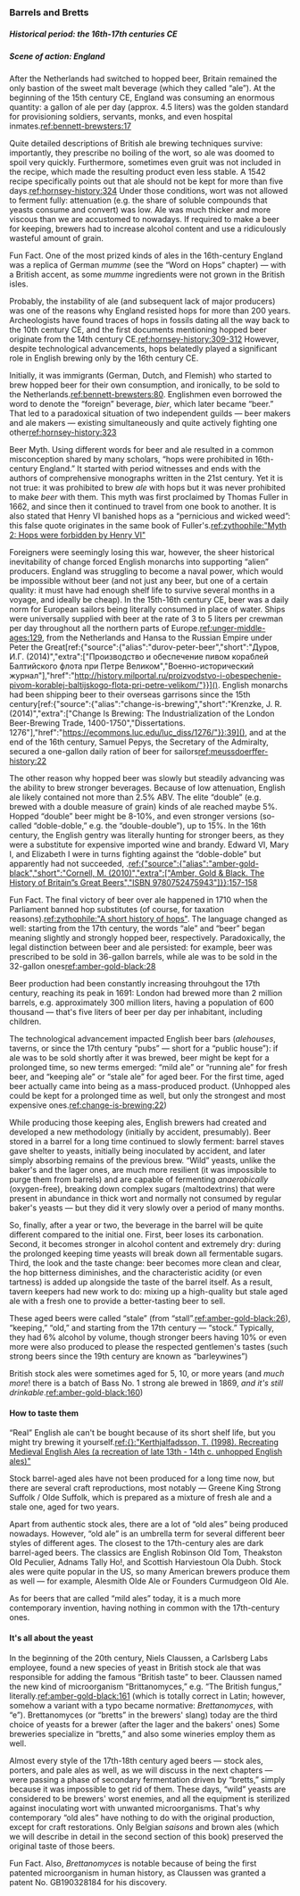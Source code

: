 ### Barrels and Bretts
##### Historical period: the 16th-17th centuries CE
##### Scene of action: England

After the Netherlands had switched to hopped beer, Britain remained the only bastion of the sweet malt beverage (which they called “ale”). At the beginning of the 15th century CE, England was consuming an enormous quantity: a gallon of ale per day (approx. 4.5 liters) was the golden standard for provisioning soldiers, servants, monks, and even hospital inmates.[ref:bennett-brewsters:17]()

Quite detailed descriptions of British ale brewing techniques survive: importantly, they prescribe no boiling of the wort, so ale was doomed to spoil very quickly. Furthermore, sometimes even gruit was not included in the recipe, which made the resulting product even less stable. A 1542 recipe specifically points out that ale should not be kept for more than five days.[ref:hornsey-history:324]() Under those conditions, wort was not allowed to ferment fully: attenuation (e.g. the share of soluble compounds that yeasts consume and convert) was low. Ale was much thicker and more viscous than we are accustomed to nowadays. If required to make a beer for keeping, brewers had to increase alcohol content and use a ridiculously wasteful amount of grain.

Fun Fact. One of the most prized kinds of ales in the 16th-century England was a replica of German *mumme* (see the “Word on Hops” chapter) — with a British accent, as some *mumme* ingredients were not grown in the British isles.

Probably, the instability of ale (and subsequent lack of major producers) was one of the reasons why England resisted hops for more than 200 years. Archeologists have found traces of hops in fossils dating all the way back to the 10th century CE, and the first documents mentioning hopped beer originate from the 14th century CE.[ref:hornsey-history:309-312]() However, despite technological advancements, hops belatedly played a significant role in English brewing only by the 16th century CE.

Initially, it was immigrants (German, Dutch, and Flemish) who started to brew hopped beer for their own consumption, and ironically, to be sold to the Netherlands.[ref:bennett-brewsters:80](). Englishmen even borrowed the word to denote the “foreign” beverage, *bier*, which later became “beer.” That led to a paradoxical situation of two independent guilds — beer makers and ale makers — existing simultaneously and quite actively fighting one other[ref:hornsey-history:323]()

Beer Myth. Using different words for beer and ale resulted in a common misconception shared by many scholars, “hops were prohibited in 16th-century England.” It started with period witnesses and ends with the authors of comprehensive monographs written in the 21st century. Yet it is not true: it was prohibited to brew *ale* with hops but it was never prohibited to make *beer* with them. This myth was first proclaimed by Thomas Fuller in 1662, and since then it continued to travel from one book to another. It is also stated that Henry VI banished hops as a “pernicious and wicked weed”: this false quote originates in the same book of Fuller's.[ref:zythophile:"Myth 2: Hops were forbidden by Henry VI"](https://zythophile.co.uk/false-ale-quotes/myth-two-hops-were-forbidden-by-henry-vi/)

Foreigners were seemingly losing this war, however, the sheer historical inevitability of change forced English monarchs into supporting “alien” producers. England was struggling to become a naval power, which would be impossible without beer (and not just any beer, but one of a certain quality: it must have had enough shelf life to survive several months in a voyage, and ideally be cheap). In the 15th-16th century CE, beer was a daily norm for European sailors being literally consumed in place of water. Ships were universally supplied with beer at the rate of 3 to 5 liters per crewman per day throughout all the northern parts of Europe.[ref:unger-middle-ages:129](), from the Netherlands and Hansa to the Russian Empire under Peter the Great[ref:{"source":{"alias":"durov-peter-beer","short":"Дуров, И.Г. (2014)","extra":["Производство и обеспечение пивом кораблей Балтийского флота при Петре Великом","Военно-исторический журнал"],"href":"http://history.milportal.ru/proizvodstvo-i-obespechenie-pivom-korablej-baltijskogo-flota-pri-petre-velikom/"}}](). English monarchs had been shipping beer to their overseas garrisons since the 15th century[ref:{"source":{"alias":"change-is-brewing","short":"Krenzke, J. R. (2014)","extra":["Change Is Brewing: The Industrialization of the London Beer-Brewing Trade, 1400-1750","Dissertations. 1276"],"href":"https://ecommons.luc.edu/luc_diss/1276/"}}:39](), and at the end of the 16th century, Samuel Pepys, the Secretary of the Admiralty, secured a one-gallon daily ration of beer for sailors[ref:meussdoerffer-history:22]()

The other reason why hopped beer was slowly but steadily advancing was the ability to brew stronger beverages. Because of low attenuation, English ale likely contained not more than 2.5% ABV. The elite “double” (e.g. brewed with a double measure of grain) kinds of ale reached maybe 5%. Hopped “double” beer might be 8-10%, and even stronger versions (so-called “doble-doble,” e.g. the “double-double”), up to 15%. In the 16th century, the English gentry was literally hunting for stronger beers, as they were a substitute for expensive imported wine and brandy. Edward VI, Mary I, and Elizabeth I were in turns fighting against the “doble-doble” but apparently had not succeeded, .[ref:{"source":{"alias":"amber-gold-black","short":"Cornell, M. (2010)","extra":["Amber, Gold & Black. The History of Britain”s Great Beers","ISBN 9780752475943"]}}:157-158]()

Fun Fact. The final victory of beer over ale happened in 1710 when the Parliament banned hop substitutes (of course, for taxation reasons).[ref:zythophile:"A short history of hops"](https://zythophile.co.uk/2009/11/20/a-short-history-of-hops/). The language changed as well: starting from the 17th century, the words “ale” and “beer” began meaning slightly and strongly hopped beer, respectively. Paradoxically, the legal distinction between beer and ale persisted: for example, beer was prescribed to be sold in 36-gallon barrels, while ale was to be sold in the 32-gallon ones[ref:amber-gold-black:28]()

Beer production had been constantly increasing throuhgout the 17th century, reaching its peak in 1691: London had brewed more than 2 million barrels, e.g. approximately 300 million liters, having a population of 600 thousand — that's five liters of beer per day per inhabitant, including children.

The technological advancement impacted English beer bars (*alehouses*, taverns, or since the 17th century “pubs” — short for a “public house”): if ale was to be sold shortly after it was brewed, beer might be kept for a prolonged time, so new terms emerged: “mild ale” or “running ale” for fresh beer, and “keeping ale” or “stale ale” for aged beer. For the first time, aged beer actually came into being as a mass-produced product. (Unhopped ales could be kept for a prolonged time as well, but only the strongest and most expensive ones.[ref:change-is-brewing:22]())

While producing those keeping ales, English brewers had created and developed a new methodology (initially by accident, presumably). Beer stored in a barrel for a long time continued to slowly ferment: barrel staves gave shelter to yeasts, initially being inoculated by accident, and later simply absorbing remains of the previous brew. “Wild” yeasts, unlike the baker's and the lager ones, are much more resilient (it was impossible to purge them from barrels) and are capable of fermenting *anaerobically* (oxygen-free), breaking down complex sugars (maltodextrins) that were present in abundance in thick wort and normally not consumed by regular baker's yeasts — but they did it very slowly over a period of many months.

So, finally, after a year or two, the beverage in the barrel will be quite different compared to the initial one. First, beer loses its carbonation. Second, it becomes stronger in alcohol content and extremely dry: during the prolonged keeping time yeasts will break down all fermentable sugars. Third, the look and the taste change: beer becomes more clean and clear, the hop bitterness diminishes, and the characteristic acidity (or even tartness) is added up alongside the taste of the barrel itself. As a result, tavern keepers had new work to do: mixing up a high-quality but stale aged ale with a fresh one to provide a better-tasting beer to sell.

These aged beers were called “stale” (from “stall”.[ref:amber-gold-black:26]()), “keeping,” “old,” and starting from the 17th century — “stock.” Typically, they had 6% alcohol by volume, though stronger beers having 10% or even more were also produced to please the respected gentlemen's tastes (such strong beers since the 19th century are known as “barleywines”)

British stock ales were sometimes aged for 5, 10, or more years (and *much more*! there is a batch of Bass No. 1 strong ale brewed in 1869, *and it's still drinkable*.[ref:amber-gold-black:160]())

#### How to taste them

“Real” English ale can't be bought because of its short shelf life, but you might try brewing it yourself.[ref:{}:"Kerthjalfadsson, T. (1998). Recreating Medieval English Ales (a recreation of late 13th - 14th c. unhopped English ales)"](https://www.cs.cmu.edu/~pwp/tofi/medieval_english_ale.html)

Stock barrel-aged ales have not been produced for a long time now, but there are several craft reproductions, most notably — Greene King Strong Suffolk / Olde Suffolk, which is prepared as a mixture of fresh ale and a stale one, aged for two years.

Apart from authentic stock ales, there are a lot of “old ales” being produced nowadays. However, “old ale” is an umbrella term for several different beer styles of different ages. The closest to the 17th-century ales are dark barrel-aged beers. The classics are English Robinson Old Tom, Theakston Old Peculier, Adnams Tally Ho!, and Scottish Harviestoun Ola Dubh. Stock ales were quite popular in the US, so many American brewers produce them as well — for example, Alesmith Olde Ale or Founders Curmudgeon Old Ale.

As for beers that are called “mild ales” today, it is a much more contemporary invention, having nothing in common with the 17th-century ones.

#### It's all about the yeast

In the beginning of the 20th century, Niels Claussen, a Carlsberg Labs employee, found a new species of yeast in British stock ale that was responsible for adding the famous “British taste” to beer. Claussen named the new kind of microorganism “Brittanomyces,” e.g. “The British fungus,” literally.[ref:amber-gold-black:161]() (which is totally correct in Latin; however, somehow a variant with a typo became normative: *Brettanomyces*, with “e”). Brettanomyces (or “bretts” in the brewers' slang) today are the third choice of yeasts for a brewer (after the lager and the bakers' ones) Some breweries specialize in “bretts,” and also some wineries employ them as well.

Almost every style of the 17th-18th century aged beers — stock ales, porters, and pale ales as well, as we will discuss in the next chapters — were passing a phase of secondary fermentation driven by “bretts,” simply because it was impossible to get rid of them. These days, “wild” yeasts are considered to be brewers' worst enemies, and all the equipment is sterilized against inoculating wort with unwanted microorganisms. That's why contemporary “old ales” have nothing to do with the original production, except for craft restorations. Only Belgian *saisons* and brown ales (which we will describe in detail in the second section of this book) preserved the original taste of those beers.

Fun Fact. Also, *Brettanomyces* is notable because of being the first patented microorganism in human history, as Claussen was granted a patent No. GB190328184 for his discovery.